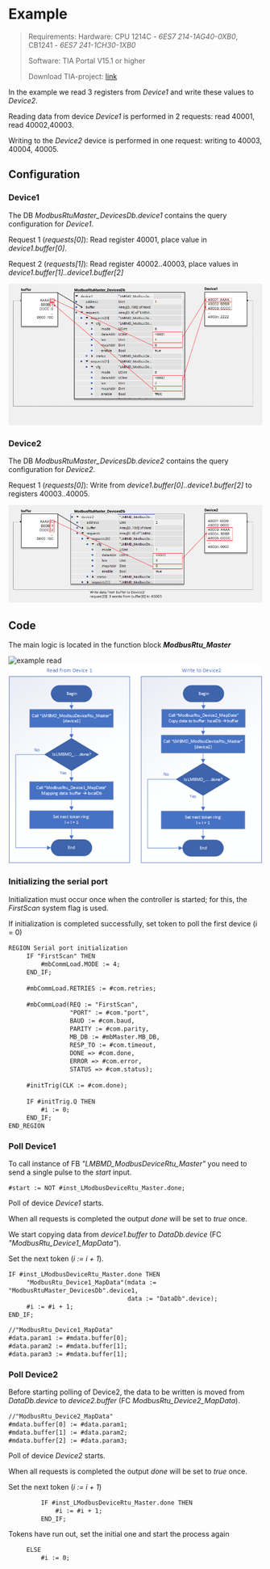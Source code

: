 # Example
> Requirements: 
> Hardware: CPU 1214C - *6ES7 214-1AG40-0XB0*, CB1241 - *6ES7 241-1CH30-1XB0*
> 
> Software: TIA Portal V15.1 or higher
> 
> Download TIA-project: [link](/tia/generated/LMBMD_ModbusDeviceRtu_0.0.4.zap15_1)

In the example we read 3 registers from *Device1* and write these values to *Device2*.

Reading data from device *Device1* is performed in 2 requests: read 40001, read 40002,40003.

Writing to the *Device2* device is performed in one request: writing to 40003, 40004, 40005.

## Configuration
### Device1
The DB *ModbusRtuMaster_DevicesDb.device1* contains the query configuration for *Device1*.

Request 1 (*requests[0]*): Read register 40001, place value in *device1.buffer[0]*.

Request 2 (*requests[1]*): Read register 40002..40003, place values in *device1.buffer[1]..device1.buffer[2]*

![example read](/docs/images/example_read.png)

### Device2
The DB *ModbusRtuMaster_DevicesDb.device2* contains the query configuration for *Device2*.

Request 1 (*requests[0]*): Write from *device1.buffer[0]..device1.buffer[2]* to registers 40003..40005.

![example write](/docs/images/example_write.png)

## Code
The main logic is located in the function block ***ModbusRtu_Master***

![example read](/docs/images/ModbusRtu_Master.png.png)
![subroutines](/docs/images/subroutines.png)

### Initializing the serial port
Initialization must occur once when the controller is started; for this, the *FirstScan* system flag is used.

If initialization is completed successfully, set token to poll the first device (i = 0)

```
REGION Serial port initialization
     IF "FirstScan" THEN
         #mbCommLoad.MODE := 4;
     END_IF;
    
     #mbCommLoad.RETRIES := #com.retries;
    
     #mbCommLoad(REQ := "FirstScan",
                 "PORT" := #com."port",
                 BAUD := #com.baud,
                 PARITY := #com.parity,
                 MB_DB := #mbMaster.MB_DB,
                 RESP_TO := #com.timeout,
                 DONE => #com.done,
                 ERROR => #com.error,
                 STATUS => #com.status);
    
     #initTrig(CLK := #com.done);
    
     IF #initTrig.Q THEN
         #i := 0;
     END_IF;
END_REGION
```

### Poll Device1
To call instance of FB *"LMBMD_ModbusDeviceRtu_Master"* you need to send a single pulse to the *start* input.

```
#start := NOT #inst_LModbusDeviceRtu_Master.done;
```

Poll of device *Device1* starts.

When all requests is completed the output *done* will be set to *true* once.

We start copying data from *device1.buffer* to *DataDb.device* (FC *"ModbusRtu_Device1_MapData"*).

Set the next token (*i := i + 1*).

```
IF #inst_LModbusDeviceRtu_Master.done THEN
     "ModbusRtu_Device1_MapData"(mdata := "ModbusRtuMaster_DevicesDb".device1,
                                 data := "DataDb".device);
     #i := #i + 1;
END_IF;
```

```
//"ModbusRtu_Device1_MapData"
#data.param1 := #mdata.buffer[0];
#data.param2 := #mdata.buffer[1];
#data.param3 := #mdata.buffer[1];
```


### Poll Device2
Before starting polling of Device2, the data to be written is moved from *DataDb.device* to *device2.buffer* (FC *ModbusRtu_Device2_MapData*).

```
//"ModbusRtu_Device2_MapData"
#mdata.buffer[0] := #data.param1;
#mdata.buffer[1] := #data.param2;
#mdata.buffer[2] := #data.param3;
```

Poll of device *Device2* starts.

When all requests is completed the output *done* will be set to *true* once.

Set the next token (*i := i + 1*)

```
         IF #inst_LModbusDeviceRtu_Master.done THEN
             #i := #i + 1;
         END_IF;
```

Tokens have run out, set the initial one and start the process again
```
     ELSE
         #i := 0;
```
